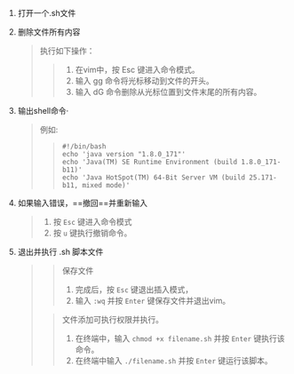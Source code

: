 1. 打开一个.sh文件

2. 删除文件所有内容

   > 执行如下操作：
   >
   > > 1. 在vim中，按 Esc 键进入命令模式。
   > > 2. 输入 gg 命令将光标移动到文件的开头。
   > > 3. 输入 dG 命令删除从光标位置到文件末尾的所有内容。

3. 输出shell命令·

   > 例如:
   >
   > > ```shell
   > > #!/bin/bash
   > > echo 'java version "1.8.0_171"'
   > > echo 'Java(TM) SE Runtime Environment (build 1.8.0_171-b11)'
   > > echo 'Java HotSpot(TM) 64-Bit Server VM (build 25.171-b11, mixed mode)'
   > > ```

4. 如果输入错误，==撤回==并重新输入

   > 1. 按 `Esc` 键进入命令模式
   > 2. 按 `u` 键执行撤销命令。

5. 退出并执行 .sh 脚本文件

   > > 保存文件
   > >
   > > 1. 完成后，按 `Esc` 键退出插入模式，
   > > 2. 输入 `:wq` 并按 `Enter` 键保存文件并退出vim。
   >
   > > 文件添加可执行权限并执行。
   > >
   > > 1. 在终端中，输入 `chmod +x filename.sh` 并按 `Enter` 键执行该命令。
   > > 2. 在终端中输入 `./filename.sh` 并按 `Enter` 键运行该脚本。